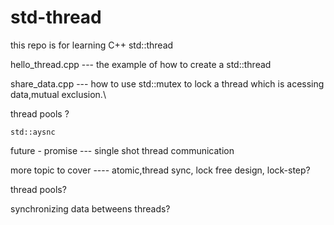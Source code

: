 # std-thread
this repo is for learning C++ std::thread

   hello_thread.cpp --- the example of how to create a std::thread

   share_data.cpp    --- how to use std::mutex to lock a thread which is acessing data,mutual exclusion.\

   thread pools ?
   
    std::aysnc
   
   future - promise --- single shot thread communication 

   more topic to cover ---- atomic,thread sync, lock free design, lock-step?
   

   thread pools?

   synchronizing data betweens threads?



